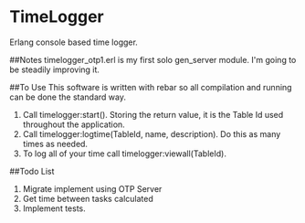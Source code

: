 # TimeLogger
Erlang console based time logger.

##Notes
timelogger_otp1.erl is my first solo gen_server module. I'm going to be steadily improving it.

##To Use
This software is written with rebar so all compilation and running can be done the standard way.
1. Call timelogger:start(). Storing the return value, it is the Table Id used throughout the application.
2. Call timelogger:logtime(TableId, name, description). Do this as many times as needed.
3. To log all of your time call timelogger:viewall(TableId).

##Todo List
1. Migrate implement using OTP Server
2. Get time between tasks calculated
3. Implement tests.
